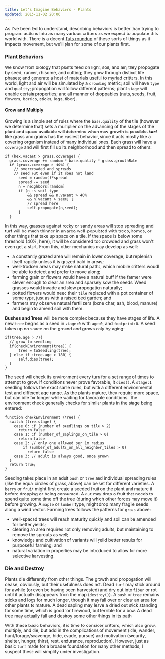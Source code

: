 ```yaml
---
title: Let's Imagine Behaviors - Plants
updated: 2015-11-02 20:06
---
```


As I've been led to understand, describing behaviors is better than trying to program actions into as many various critters as we expect to populate this world with. There is a decent [Tuts roundup](http://gamedevelopment.tutsplus.com/series/understanding-steering-behaviors--gamedev-12732) of these sorts of things as it impacts movement, but we'll plan for some of our plants first.

### Plant Behaviors
We know from biology that plants feed on light, soil, and air; they propogate by seed, runner, rhisome, and cutting; they grow through distinct life phases; and generate a host of materials useful to myriad critters. In this world, light and air will be simulated by a `crowding` metric; soil will have `type` and `quality`; propogation will follow different patterns; plant `stage` will enable certain properties; and all manner of droppables (nuts, seeds, fruit, flowers, berries, sticks, logs, fiber).
#### Grow and Multiply
Growing is a simple set of rules where the `base.quality` of the tile (however we determine that) sets a multiplier on the advancing of the stages of the plant and space available will determine when new growth is possible.
**turf** like grass and grains has the easiest behavior, since it acts mostly like a covering organism instead of many individual ones. Each grass will have a `coverage` and will first fill up its neighborhood and then spread to others: 
~~~
if (hex.vacant > grass.coverage) {
  grass.coverage += random * base.quality * grass.growthRate
  if (grass.coverage > 40%) {
    // overcrowded and spreads
    // seed out even if it does not land
      seed = random()*spread
      spread -= seed
      n = neighbors[random]
      if (n is soil-type 
          && spread && n.vacant > 40%
          && n.vacant > seed) {
          // spread here
          self.propogate(n,seed);
      }
  }
~~~
In this way, grasses against rocky or sandy areas will stop spreading and turf will be much thinner in an area well-populated with trees, homes, or other things that take up space on a tile. If the space is below some threshold (40%, here), it will be considered too crowded and grass won't even get a start.
From this, other mechanics may develop as well:
* a constantly grazed area will remain in lower coverage, but replenish itself rapidly unless it is grazed bald in areas;
* well-trodden areas may make natural paths, which mobile critters woudl be able to detect and prefer to move along;
* farming grain or flowers would have a natural buff if the farmer were clever enough to clear an area and sparsely sow the seeds. Weed grasses would invade and slow propogation naturally;
* potted flowers would need their `tile` replaced with a pot container of some type, just as with a raised bed garden; and
* farmers may observe natural fertilizers (bone char, ash, blood, manure) and begin to amend soil with them.

**Bushes and Trees** will be more complex because they have stages of life. A new `tree` begins as a seed in `stage:0` with `age:0`, and `footprint:0`. A seed takes up no space on the ground and grows only by aging:
~~~
if(tree.age > 7){
  // grow to seedling
  if(checkEnvironment(tree)) {
      tree = toSeedling(tree);
  } else if (tree.age > 180) {
      self.dies(tree);
  }
}
~~~
The seed will check its environment every turn for a set range of times to attempt to grow. If conditions never prove favorable, it `dies()`.
A `stage:1` seedling follows the exact same rules, but with a different environmental test and different age range. As the plants mature, they require more space, but can idle for longer while waiting for favorable conditions. The environment check generally checks for similar plants in the stage being entered:
~~~
function checkEnvironment (tree) {
  switch (tree.stage) {
    case 0: if (number_of_seedlings_on_tile > 2)
      return false
    case 1: if (number_of_saplings_on_tile > 0)
      return false
    case 2: // only one allowed per 1m radius
        if (number_of_adults_on_all_neighbor_tiles > 0)
          return false
    case 3: // adult is always good, once grown
  }
  return true;
}
~~~

Seeding takes place in an adult `bush` or `tree` and individual spreading rules (like the equal circles of grass, above) can be set for different varieties. A `berry` or `fruit` might first create a seeded fruit on the plant and mature it before dropping or being consumed. A `nut` may drop a fruit that needs to spend quite some time off the tree (during which other forces may move it) before growing. A `maple` or `lumber` type, might drop many fragile seeds along a wind vector.
Farming trees follows the patterns for `grass` above:
* well-spaced trees will reach maturity quickly and soil can be amended for better yields;
* clearing an area requires not only removing adults, but maintaining to remove the sprouts as well;
* knowledge and cultivation of variants will yeild better results for purposeful farming; and
* natural variation in properties may be introduced to allow for more selective harvesting.

### Die and Destroy
Plants die differently from other things. The growth and propogation will cease, obviously, but their usefulness does not. Dead `turf` may stick around for awhile (or even be having been harvested) and dry out into `fiber` or rot until it actually disappears from the map (`destroy()`). A `bush` or `tree` remains sticks and logs for much longer, though it may fall over or clear an area for other plants to mature. A dead sapling may leave a dried out stick standing for some time, which is good for firewood, but terrible for a bow. A dead tree may actually fall and destroy some other things in its path.

With these basic behaviors, it is time to consider critters, which also grow, multiply, and die, but add in the complications of movement (idle, wander, hunt/forage/scavenge, hide, evade, pursue) and motivation (security, shelter, hunger, thirst, rest, endurance, reproduction). However, just as basic `turf` made for a broader foundation for many other methods, I suspect these will simplify under investigation.
